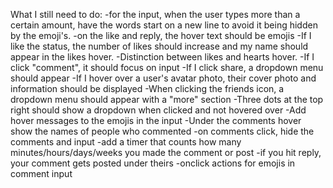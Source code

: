 What I still need to do:
  -for the input, when the user types more than a certain amount, have the words start on a new line to avoid it being hidden by the emoji's.
  -on the like and reply, the hover text should be emojis
  -If I like the status, the number of likes should increase and my name should appear in the likes hover.
  -Distinction between likes and hearts hover.
  -If I click "comment", it should focus on input
  -If I click share, a dropdown menu should appear
  -If I hover over a user's avatar photo, their cover photo and information should be displayed
  -When clicking the friends icon, a dropdown menu should appear with a "more" section
  -Three dots at the top right should show a dropdown when clicked and not hovered over
-Add hover messages to the emojis in the input
-Under the comments hover show the names of people who commented
-on comments click, hide the comments and input
-add a timer that counts how many minutes/hours/days/weeks you made the comment or post
-if you hit reply, your comment gets posted under theirs
-onclick actions for emojis in comment input
